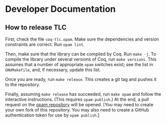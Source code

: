 # Developer Documentation

## How to release TLC

First, check the file `coq-tlc.opam`. Make sure the dependencies
and version constraints are correct. Run `opam lint`.

Then, make sure that the library can be compiled by Coq. Run `make -j`. To
compile the library under several versions of Coq, run `make versions`.
This assumes that a number of appropriate `opam` switches exist; see the
list in `GNUMakefile`, and, if necessary, update this list.

Once you are ready, run `make release`. This creates a git tag and pushes
it to the repository.

Finally, assuming `make release` has succeeded, run `make opam` and follow the
interactive instructions. (This requires `opam-publish`.) At the end, a pull
request on the [opam repository](https://github.com/ocaml/opam-repository/)
will be opened. [You may need to create your own fork of this repository. You
may also need to create a GitHub authentication token for use by `opam
publish`.]
